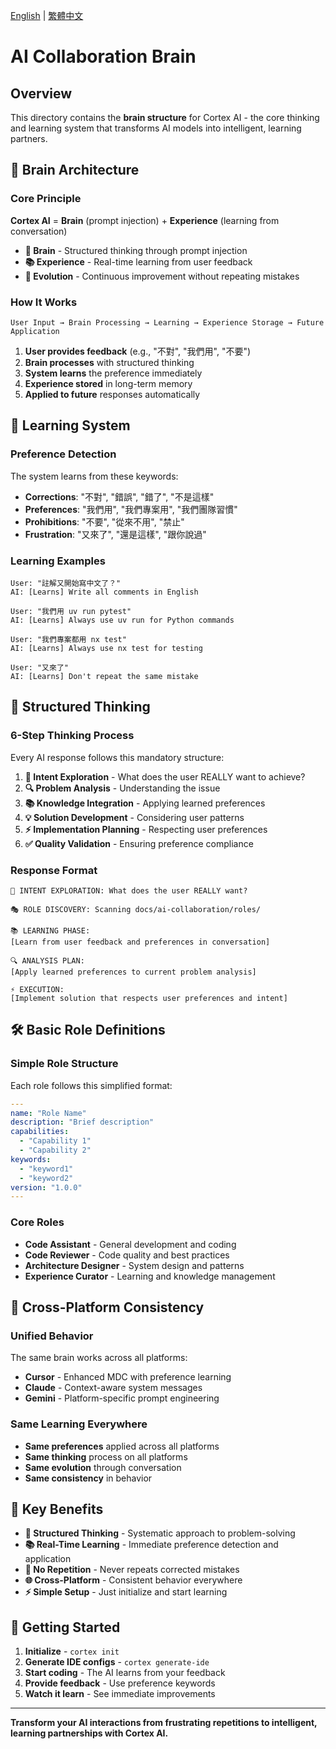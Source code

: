 [English](README.md) | [繁體中文](../i18n/zh-TW/README.md)

# AI Collaboration Brain

## Overview

This directory contains the **brain structure** for Cortex AI - the core thinking and learning system that transforms AI models into intelligent, learning partners.

## 🧠 **Brain Architecture**

### **Core Principle**

**Cortex AI** = **Brain** (prompt injection) + **Experience** (learning from conversation)

- **🧠 Brain** - Structured thinking through prompt injection
- **📚 Experience** - Real-time learning from user feedback
- **🔄 Evolution** - Continuous improvement without repeating mistakes

### **How It Works**

```
User Input → Brain Processing → Learning → Experience Storage → Future Application
```

1. **User provides feedback** (e.g., "不對", "我們用", "不要")
2. **Brain processes** with structured thinking
3. **System learns** the preference immediately
4. **Experience stored** in long-term memory
5. **Applied to future** responses automatically

## 🎯 **Learning System**

### **Preference Detection**

The system learns from these keywords:

- **Corrections**: "不對", "錯誤", "錯了", "不是這樣"
- **Preferences**: "我們用", "我們專案用", "我們團隊習慣"
- **Prohibitions**: "不要", "從來不用", "禁止"
- **Frustration**: "又來了", "還是這樣", "跟你說過"

### **Learning Examples**

```
User: "註解又開始寫中文了？"
AI: [Learns] Write all comments in English

User: "我們用 uv run pytest"
AI: [Learns] Always use uv run for Python commands

User: "我們專案都用 nx test"
AI: [Learns] Always use nx test for testing

User: "又來了"
AI: [Learns] Don't repeat the same mistake
```

## 🧠 **Structured Thinking**

### **6-Step Thinking Process**

Every AI response follows this mandatory structure:

1. **🎯 Intent Exploration** - What does the user REALLY want to achieve?
2. **🔍 Problem Analysis** - Understanding the issue
3. **📚 Knowledge Integration** - Applying learned preferences
4. **💡 Solution Development** - Considering user patterns
5. **⚡ Implementation Planning** - Respecting user preferences
6. **✅ Quality Validation** - Ensuring preference compliance

### **Response Format**

```
🎯 INTENT EXPLORATION: What does the user REALLY want?

🎭 ROLE DISCOVERY: Scanning docs/ai-collaboration/roles/

📚 LEARNING PHASE:
[Learn from user feedback and preferences in conversation]

🔍 ANALYSIS PLAN:
[Apply learned preferences to current problem analysis]

⚡ EXECUTION:
[Implement solution that respects user preferences and intent]
```

## 🛠️ **Basic Role Definitions**

### **Simple Role Structure**

Each role follows this simplified format:

```yaml
---
name: "Role Name"
description: "Brief description"
capabilities:
  - "Capability 1"
  - "Capability 2"
keywords:
  - "keyword1"
  - "keyword2"
version: "1.0.0"
---
```

### **Core Roles**

- **Code Assistant** - General development and coding
- **Code Reviewer** - Code quality and best practices
- **Architecture Designer** - System design and patterns
- **Experience Curator** - Learning and knowledge management

## 🔄 **Cross-Platform Consistency**

### **Unified Behavior**

The same brain works across all platforms:

- **Cursor** - Enhanced MDC with preference learning
- **Claude** - Context-aware system messages
- **Gemini** - Platform-specific prompt engineering

### **Same Learning Everywhere**

- **Same preferences** applied across all platforms
- **Same thinking** process on all platforms
- **Same evolution** through conversation
- **Same consistency** in behavior

## 🎯 **Key Benefits**

- **🧠 Structured Thinking** - Systematic approach to problem-solving
- **📚 Real-Time Learning** - Immediate preference detection and application
- **🔄 No Repetition** - Never repeats corrected mistakes
- **🌐 Cross-Platform** - Consistent behavior everywhere
- **⚡ Simple Setup** - Just initialize and start learning

## 🚀 **Getting Started**

1. **Initialize** - `cortex init`
2. **Generate IDE configs** - `cortex generate-ide`
3. **Start coding** - The AI learns from your feedback
4. **Provide feedback** - Use preference keywords
5. **Watch it learn** - See immediate improvements

---

**Transform your AI interactions from frustrating repetitions to intelligent, learning partnerships with Cortex AI.**
